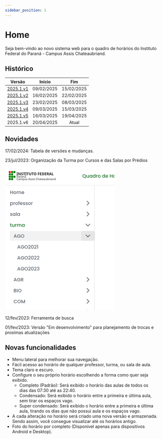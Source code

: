 ```yaml
---
sidebar_position: 1
---
```


# Home

<p>
  Seja bem-vindo ao novo sistema web para o quadro de horários do Instituto Federal do Paraná - Campus Assis Chateaubriand. 
</p>

## Histórico

| Versão    |   Início   |     Fim    |
|-----------|:----------:|:----------:|
| [2025.1.v1](/docs/2025.1.1/intro) | 09/02/2025 | 15/02/2025 |
| [2025.1.v2](/docs/2025.1.2/intro) | 16/02/2025 | 22/02/2025 |
| [2025.1.v3](/docs/2025.1.3/intro) | 23/02/2025 | 08/03/2025 |
| [2025.1.v4](/docs/2025.1.4/intro) | 09/03/2025 | 15/03/2025 |
| [2025.1.v5](/docs/2025.1.5/intro) | 16/03/2025 | 19/04/2025 |
| 2025.1.v6 | 20/04/2025 | Atual | 

<!--
| [2024.1.v5](/docs/2024.1.5/intro) | 18/03/2024 | 23/03/2024 |
| [2024.1.v6](/docs/2024.1.6/intro) | 24/03/2024 | 29/06/2024 |
| [2024.1.v7](/docs/2024.1.7/intro) | 30/06/2024 | 06/07/2024 |
| [2024.1.v8](/docs/2024.1.8/intro) | 07/07/2024 | 14/07/2024 |
| [2024.1.v9](/docs/2024.1.9/intro) | 15/07/2024 | 20/07/2024 |
| [2024.1.v10](/docs/2024.1.10/intro) | 21/07/2024 | 27/07/2024 |
| [2024.1.v11](/docs/2024.1.11/intro) | 28/07/2024 | 24/08/2024 |
| [2024.2.v1](/docs/2024.2.1/intro) | 25/08/2024 | 07/09/2024 |
| [2024.2.v2](/docs/2024.2.2/intro) | 08/09/2024 | 14/09/2024 |
| [2024.2.v3](/docs/2024.2.3/intro) | 15/09/2024 | 28/09/2024 |
| [2024.2.v4](/docs/2024.2.4/intro) | 29/09/2024 | 19/10/2024 |
| [2024.2.v5](/docs/2024.2.5/intro) | 20/10/2024 | 09/11/2024 |
| [2024.2.v6](/docs/2024.2.6/intro) | 10/11/2024 | 16/11/2024 |
| 2024.2.v7 | 17/11/2024 | Atual | -->

## Novidades

17/02/2024: Tabela de versões e mudanças.

23/jul/2023: Organização da Turma por Cursos e das Salas por Prédios

![novidade_menu_grupo](./assets/novidade_menu_grupo.png)

12/fev/2023: Ferramenta de busca

01/fev/2023: Versão "Em desenvolvimento" para planejamento de trocas e proxímas atualizações

## Novas funcionalidades


- Menu lateral para melhorar sua navegação.
- Fácil acesso ao horário de qualquer professor, turma, ou sala de aula.
- Tema claro e escuro.
- Configure o seu próprio horário escolhendo a forma como quer seja exibido.
  - Completo (Padrão): Será exibido o horário das aulas de todos os dias das 07:30 até as 22:40.
  - Condensado: Será exibido o horário entre a primeira e última aula, sem tirar os espaços vago.
  - Super condensado: Será exibido o horário entre a primeira e última aula, tirando os dias que não possui aula e os espaços vago.
- A cada alteração no horário será criado uma nova versão e armazenada. Sendo assim, você consegue visualizar até os horários antigo.
- Foto do horário por completo (Disponível apenas para dispositivos Android e Desktop).
